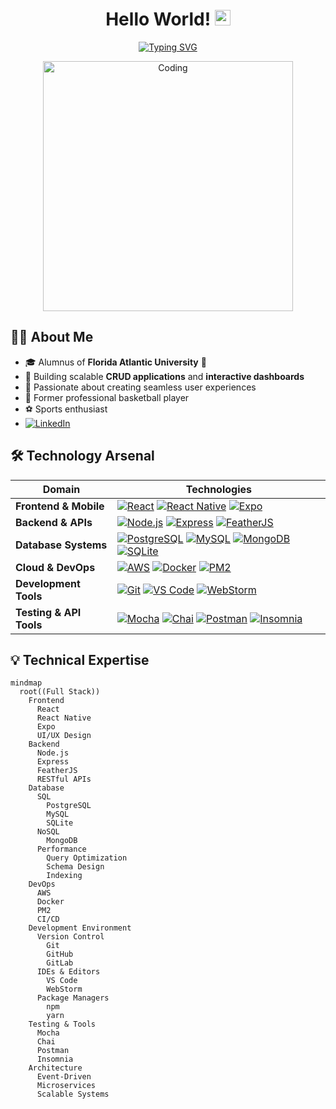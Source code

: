 <div align="center">
  
# Hello World! <img src="https://media.giphy.com/media/hvRJCLFzcasrR4ia7z/giphy.gif" width="25px">

<p align="center">
  <a href="https://git.io/typing-svg">
    <img src="https://readme-typing-svg.demolab.com?font=Fira+Code&pause=1000&width=435&lines=Full+Stack+Developer;Mobile+App+Specialist;Cloud+Infrastructure+Expert;DevOps+Engineer" alt="Typing SVG" />
  </a>
</p>

<div style="display: flex; align-items: center; justify-content: center;">
  <img src="https://cdn.dribbble.com/users/1162077/screenshots/3848914/programmer.gif" alt="Coding" width="400" />
</div>

</div>

## 👨‍💻 About Me

- 🎓 Alumnus of **Florida Atlantic University** 🦉
- 🔭 Building scalable **CRUD applications** and **interactive dashboards**
- 🚀 Passionate about creating seamless user experiences
- 🏀 Former professional basketball player
- ⚽ Sports enthusiast
- [![LinkedIn](https://img.shields.io/badge/Connect_with_me-0077B5?style=for-the-badge&logo=linkedin&logoColor=white)](https://www.linkedin.com/in/mehmet-esad-kiris-566a60126/)

## 🛠️ Technology Arsenal

<div align="center">

| Domain | Technologies |
|--------|-------------|
| **Frontend & Mobile** | [![React](https://img.shields.io/badge/-React-black?style=flat-square&logo=react)](https://reactjs.org/) [![React Native](https://img.shields.io/badge/-React_Native-black?style=flat-square&logo=react)](https://reactnative.dev/) [![Expo](https://img.shields.io/badge/-Expo-black?style=flat-square&logo=expo)](https://expo.dev/) |
| **Backend & APIs** | [![Node.js](https://img.shields.io/badge/-Node.js-black?style=flat-square&logo=node.js)](https://nodejs.org/) [![Express](https://img.shields.io/badge/-Express-black?style=flat-square&logo=express)](https://expressjs.com/) [![FeatherJS](https://img.shields.io/badge/-FeatherJS-black?style=flat-square&logo=feather)](https://feathersjs.com/) |
| **Database Systems** | [![PostgreSQL](https://img.shields.io/badge/-PostgreSQL-black?style=flat-square&logo=postgresql)](https://www.postgresql.org/) [![MySQL](https://img.shields.io/badge/-MySQL-black?style=flat-square&logo=mysql)](https://www.mysql.com/) [![MongoDB](https://img.shields.io/badge/-MongoDB-black?style=flat-square&logo=mongodb)](https://www.mongodb.com/) [![SQLite](https://img.shields.io/badge/-SQLite-black?style=flat-square&logo=sqlite)](https://www.sqlite.org/) |
| **Cloud & DevOps** | [![AWS](https://img.shields.io/badge/-AWS-black?style=flat-square&logo=amazon-aws)](https://aws.amazon.com/) [![Docker](https://img.shields.io/badge/-Docker-black?style=flat-square&logo=docker)](https://www.docker.com/) [![PM2](https://img.shields.io/badge/-PM2-black?style=flat-square&logo=pm2)](https://pm2.keymetrics.io/) |
| **Development Tools** | [![Git](https://img.shields.io/badge/-Git-black?style=flat-square&logo=git)](https://git-scm.com/) [![VS Code](https://img.shields.io/badge/-VS_Code-black?style=flat-square&logo=visual-studio-code)](https://code.visualstudio.com/) [![WebStorm](https://img.shields.io/badge/-WebStorm-black?style=flat-square&logo=webstorm)](https://www.jetbrains.com/webstorm/) |
| **Testing & API Tools** | [![Mocha](https://img.shields.io/badge/-Mocha-black?style=flat-square&logo=mocha)](https://mochajs.org/) [![Chai](https://img.shields.io/badge/-Chai-black?style=flat-square&logo=chai)](https://www.chaijs.com/) [![Postman](https://img.shields.io/badge/-Postman-black?style=flat-square&logo=postman)](https://www.postman.com/) [![Insomnia](https://img.shields.io/badge/-Insomnia-black?style=flat-square&logo=insomnia)](https://insomnia.rest/) |

</div>

## 💡 Technical Expertise

```mermaid
mindmap
  root((Full Stack))
    Frontend
      React
      React Native
      Expo
      UI/UX Design
    Backend
      Node.js
      Express
      FeatherJS
      RESTful APIs
    Database
      SQL
        PostgreSQL
        MySQL
        SQLite
      NoSQL
        MongoDB
      Performance
        Query Optimization
        Schema Design
        Indexing
    DevOps
      AWS
      Docker
      PM2
      CI/CD
    Development Environment
      Version Control
        Git
        GitHub
        GitLab
      IDEs & Editors
        VS Code
        WebStorm
      Package Managers
        npm
        yarn
    Testing & Tools
      Mocha
      Chai
      Postman
      Insomnia
    Architecture
      Event-Driven
      Microservices
      Scalable Systems
```

